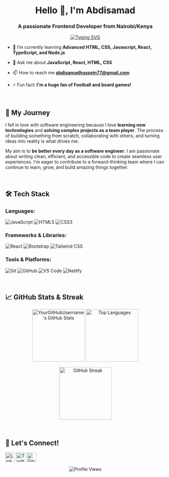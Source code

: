 <h1 align="center">Hello 👋, I'm Abdisamad </h1>
<h3 align="center">A passionate Frontend Developer from Nairobi/Kenya</h3>

<p align="center">
  <a href="https://git.io/typing-svg"><img src="https://readme-typing-svg.demolab.com?font=Fira+Code&pause=1000&color=36BCF7&center=true&vCenter=true&width=435&lines=ALX+ProDev+Frontend+learner;Team+Player+;Problem+Solver;Clean+Code+Enthusiast;Better+Every+Day+%F0%9F%9A%80" alt="Typing SVG" /></a>
</p>

- 🌱 I’m currently learning **Advanced HTML, CSS, Javascript, React, TypeScript, and Node.js**

- 💬 Ask me about **JavaScript, React, HTML, CSS**

- 📫 How to reach me **abdisamadhussein77@gmail.com**

- ⚡ Fun fact: **I'm a huge fan of Football and board games!**

<br>

<h2 align="left">🚀 My Journey</h2>

<p align="left">
  I fell in love with software engineering because I love <strong>learning new technologies</strong> and <strong>solving complex projects as a team player</strong>. The process of building something from scratch, collaborating with others, and turning ideas into reality is what drives me.
</p>
<p align="left">
  My aim is to <strong>be better every day as a software engineer</strong>. I am passionate about writing clean, efficient, and accessible code to create seamless user experiences. I'm eager to contribute to a forward-thinking team where I can continue to learn, grow, and build amazing things together.
</p>

<br>

<h2 align="left">🛠️ Tech Stack</h2>

<h3 align="left">Languages:</h3>
<p align="left">
  <img src="https://img.shields.io/badge/JavaScript-F7DF1E?style=for-the-badge&logo=javascript&logoColor=black" alt="JavaScript">
  <img src="https://img.shields.io/badge/HTML5-E34F26?style=for-the-badge&logo=html5&logoColor=white" alt="HTML5">
  <img src="https://img.shields.io/badge/CSS3-1572B6?style=for-the-badge&logo=css3&logoColor=white" alt="CSS3">
  <!-- Add more as needed, e.g., TypeScript, Python -->
</p>

<h3 align="left">Frameworks & Libraries:</h3>
<p align="left">
  <img src="https://img.shields.io/badge/React-20232A?style=for-the-badge&logo=react&logoColor=61DAFB" alt="React">
  <img src="https://img.shields.io/badge/Bootstrap-563D7C?style=for-the-badge&logo=bootstrap&logoColor=white" alt="Bootstrap">
  <img src="https://img.shields.io/badge/Tailwind_CSS-38B2AC?style=for-the-badge&logo=tailwind-css&logoColor=white" alt="Tailwind CSS">
</p>

<h3 align="left">Tools & Platforms:</h3>
<p align="left">
  <img src="https://img.shields.io/badge/Git-F05032?style=for-the-badge&logo=git&logoColor=white" alt="Git">
  <img src="https://img.shields.io/badge/GitHub-100000?style=for-the-badge&logo=github&logoColor=white" alt="GitHub">
  <img src="https://img.shields.io/badge/VS_Code-0078D4?style=for-the-badge&logo=visual%20studio%20code&logoColor=white" alt="VS Code">
  <img src="https://img.shields.io/badge/Netlify-00C7B7?style=for-the-badge&logo=netlify&logoColor=white" alt="Netlify">
</p>

<br>

<h2 align="left">📈 GitHub Stats & Streak</h2>

<p align="center">
  <img src="https://github-readme-stats.vercel.app/api?username=YourGitHubUsername&show_icons=true&theme=radical" alt="YourGitHubUsername's GitHub Stats" height="165">
  <img src="https://github-readme-stats.vercel.app/api/top-langs/?username=YourGitHubUsername&layout=compact&theme=radical" alt="Top Languages" height="165">
</p>

<p align="center">
  <img src="https://github-readme-streak-stats.herokuapp.com/?user=YourGitHubUsername&theme=radical" alt="GitHub Streak" height="165">
</p>

<br>

<h2 align="left">🤝 Let's Connect!</h2>
<p align="left">
  <a href="https://www.linkedin.com/in/yourlinkedinprofile/" target="blank"><img align="center" src="https://img.shields.io/badge/LinkedIn-0077B5?style=for-the-badge&logo=linkedin&logoColor=white" alt="LinkedIn" height="30"/></a>
  <a href="https://twitter.com/YourTwitterHandle" target="blank"><img align="center" src="https://img.shields.io/badge/Twitter-1DA1F2?style=for-the-badge&logo=twitter&logoColor=white" alt="Twitter" height="30"/></a>
  <a href="mailto:your.email@domain.com"><img align="center" src="https://img.shields.io/badge/Gmail-D14836?style=for-the-badge&logo=gmail&logoColor=white" alt="Gmail" height="30"/></a>
</p>

<p align="center">
  <img src="https://komarev.com/ghpvc/?username=YourGitHubUsername&label=Profile%20Views&color=0e75b6&style=flat" alt="Profile Views" />
</p>
